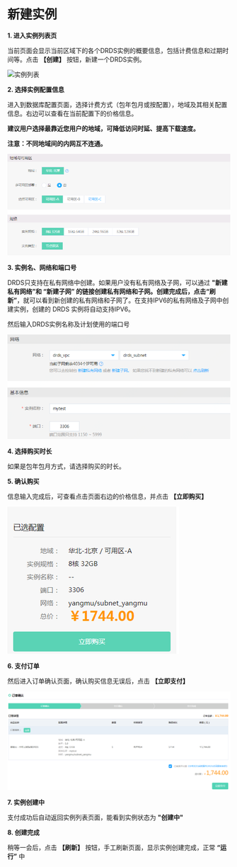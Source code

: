 # 新建实例

**1. 进入实例列表页**

当前页面会显示当前区域下的各个DRDS实例的概要信息，包括计费信息和过期时间等。点击 **【创建】** 按钮，新建一个DRDS实例。

![实例列表](../../../../../image/DRDS/instance_list.png)

**2. 选择实例配置信息**

进入到数据库配置页面，选择计费方式（包年包月或按配置），地域及其相关配置信息。右边可以查看在当前配置下的价格信息。

**建议用户选择最靠近您用户的地域，可降低访问时延、提高下载速度。**

**注意：不同地域间的内网互不连通。**

![实例配置1](../../../../../image/DRDS/create-instance-4.png)

**3. 实例名、网络和端口号**

DRDS只支持在私有网络中创建。如果用户没有私有网络及子网，可以通过 **"新建私有网络”**和 **“新建子网”** 的链接创建私有网络和子网。创建完成后，点击**“刷新”**，就可以看到新创建的私有网络和子网了。在支持IPV6的私有网络及子网中创建实例，创建的 DRDS 实例将自动支持IPV6。

然后输入DRDS实例名称及计划使用的端口号

![实例配置2](../../../../../image/DRDS/create-instance.png)

**4. 选择购买时长**

如果是包年包月方式，请选择购买的时长。

**5. 确认购买**

信息输入完成后，可查看点击页面右边的价格信息，并点击 **【立即购买】**

![确认购买](../../../../../image/DRDS/create-instance-2.png)

**6. 支付订单**

然后进入订单确认页面，确认购买信息无误后，点击 **【立即支付】**

![支付订单](../../../../../image/DRDS/create-instance-3.png)

**7. 实例创建中**

支付成功后自动返回实例列表页面，能看到实例状态为 **"创建中"**

**8. 创建完成**

稍等一会后，点击 **【刷新】** 按钮，手工刷新页面，显示实例创建完成，正常 **“运行”** 中
